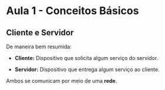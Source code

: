 # Aula 1 - Conceitos Básicos

## Cliente e Servidor

De maneira bem resumida:

- **Cliente:** Dispositivo que solicita algum serviço do servidor.

- **Servidor:** Dispositivo que entrega algum serviço ao cliente.

Ambos se comunicam por meio de uma **rede**.